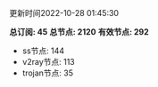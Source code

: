 更新时间2022-10-28 01:45:30

**总订阅: 45**
**总节点: 2120**
**有效节点: 292**
- ss节点: 144
- v2ray节点: 113
- trojan节点: 35
